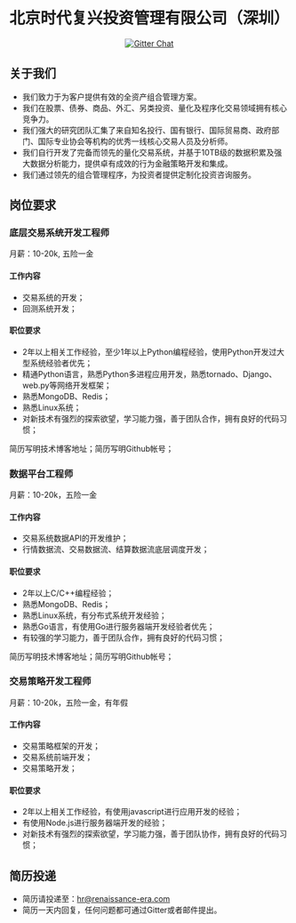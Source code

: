 <h1 align="center">北京时代复兴投资管理有限公司（深圳）</h1>
<p align="center">
  <a href='https://gitter.im/renaissance-era?utm_source=share-link&utm_medium=link&utm_campaign=share-link'>
    <img src='https://badges.gitter.im/Join%20Chat.svg' alt='Gitter Chat' />
  </a>
</p>

## 关于我们

* 我们致力于为客户提供有效的全资产组合管理方案。
* 我们在股票、债券、商品、外汇、另类投资、量化及程序化交易领域拥有核心竞争力。
* 我们强大的研究团队汇集了来自知名投行、国有银行、国际贸易商、政府部门、国际专业协会等机构的优秀一线核心交易人员及分析师。
* 我们自行开发了完备而领先的量化交易系统，并基于10TB级的数据积累及强大数据分析能力，提供卓有成效的行为金融策略开发和集成。
* 我们通过领先的组合管理程序，为投资者提供定制化投资咨询服务。


## 岗位要求

### 底层交易系统开发工程师

月薪：10-20k, 五险一金

#### 工作内容

* 交易系统的开发；
* 回测系统开发；

#### 职位要求

* 2年以上相关工作经验，至少1年以上Python编程经验，使用Python开发过大型系统经验者优先；
* 精通Python语言，熟悉Python多进程应用开发，熟悉tornado、Django、web.py等网络开发框架；
* 熟悉MongoDB、Redis；
* 熟悉Linux系统；
* 对新技术有强烈的探索欲望，学习能力强，善于团队合作，拥有良好的代码习惯；

简历写明技术博客地址；简历写明Github帐号；


### 数据平台工程师

月薪：10-20k，五险一金

#### 工作内容

* 交易系统数据API的开发维护；
* 行情数据流、交易数据流、结算数据流底层调度开发；

#### 职位要求

* 2年以上C/C++编程经验；
* 熟悉MongoDB、Redis；
* 熟悉Linux系统，有分布式系统开发经验；
* 熟悉Go语言，有使用Go进行服务器端开发经验者优先；
* 有较强的学习能力，善于团队合作，拥有良好的代码习惯；

简历写明技术博客地址；简历写明Github帐号；

### 交易策略开发工程师

月薪：10-20k，五险一金，有年假

#### 工作内容

* 交易策略框架的开发；
* 交易系统前端开发；
* 交易策略开发；

#### 职位要求

* 2年以上相关工作经验，有使用javascript进行应用开发的经验；
* 有使用Node.js进行服务器端开发的经验；
* 对新技术有强烈的探索欲望，学习能力强，善于团队协作，拥有良好的代码习惯；

## 简历投递

* 简历请投递至：hr@renaissance-era.com
* 简历一天内回复，任何问题都可通过Gitter或者邮件提出。




